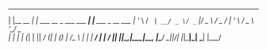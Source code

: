  _           _                             _                   
| |__   __ _| |_ ___  __ _  ___   ___  ___| |__   ___ _ __ ___ 
| '_ \ / _` | __/ _ \/ _` |/ _ \ / _ \/ __| '_ \ / _ \ '__/ _ \
| | | | (_| | ||  __/ (_| | (_) |  __/\__ \ | | |  __/ | |  __/
|_| |_|\__,_|\__\___|\__, |\___/ \___||___/_| |_|\___|_|  \___|
                     |___/                                     
